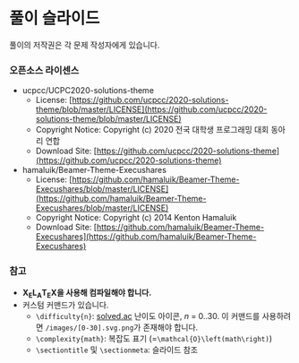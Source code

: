 # 풀이 슬라이드

풀이의 저작권은 각 문제 작성자에게 있습니다.

### 오픈소스 라이센스

* ucpcc/UCPC2020-solutions-theme
  * License: [https://github.com/ucpcc/2020-solutions-theme/blob/master/LICENSE](https://github.com/ucpcc/2020-solutions-theme/blob/master/LICENSE)
  * Copyright Notice: Copyright (c) 2020 전국 대학생 프로그래밍 대회 동아리 연합
  * Download Site: [https://github.com/ucpcc/2020-solutions-theme](https://github.com/ucpcc/2020-solutions-theme)
* hamaluik/Beamer-Theme-Execushares
  * License: [https://github.com/hamaluik/Beamer-Theme-Execushares/blob/master/LICENSE](https://github.com/hamaluik/Beamer-Theme-Execushares/blob/master/LICENSE)
  * Copyright Notice: Copyright (c) 2014 Kenton Hamaluik
  * Download Site: [https://github.com/hamaluik/Beamer-Theme-Execushares](https://github.com/hamaluik/Beamer-Theme-Execushares)

### 참고

- **X<sub>E</sub>L<sub>A</sub>T<sub>E</sub>X을 사용해 컴파일해야 합니다.**
- 커스텀 커맨드가 있습니다.
  - `\difficulty{n}`: [solved.ac](https://solved.ac) 난이도 아이콘, *n* = 0..30. 이 커맨드를 사용하려면 `/images/[0-30].svg.png`가 존재해야 합니다.
  - `\complexity{math}`: 복잡도 표기 (=`\mathcal{O}\left(math\right)`)
  - `\sectiontitle` 및 `\sectionmeta`: 슬라이드 참조